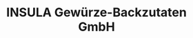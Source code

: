 ---
title: "INSULA Gewürze-Backzutaten GmbH"
url: /leubsdorf/insula-gewuerze-backzutaten-gmbh/
shop: Gewürze
---